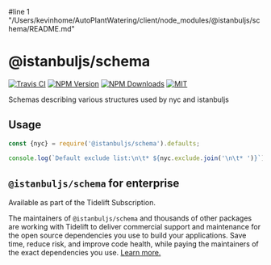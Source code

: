 #line 1 "/Users/kevinhome/AutoPlantWatering/client/node_modules/@istanbuljs/schema/README.md"
# @istanbuljs/schema

[![Travis CI][travis-image]][travis-url]
[![NPM Version][npm-image]][npm-url]
[![NPM Downloads][downloads-image]][downloads-url]
[![MIT][license-image]](LICENSE)

Schemas describing various structures used by nyc and istanbuljs

## Usage

```js
const {nyc} = require('@istanbuljs/schema').defaults;

console.log(`Default exclude list:\n\t* ${nyc.exclude.join('\n\t* ')}`);
```

## `@istanbuljs/schema` for enterprise

Available as part of the Tidelift Subscription.

The maintainers of `@istanbuljs/schema` and thousands of other packages are working with Tidelift to deliver commercial support and maintenance for the open source dependencies you use to build your applications. Save time, reduce risk, and improve code health, while paying the maintainers of the exact dependencies you use. [Learn more.](https://tidelift.com/subscription/pkg/npm-istanbuljs-schema?utm_source=npm-istanbuljs-schema&utm_medium=referral&utm_campaign=enterprise)

[npm-image]: https://img.shields.io/npm/v/@istanbuljs/schema.svg
[npm-url]: https://npmjs.org/package/@istanbuljs/schema
[travis-image]: https://travis-ci.org/istanbuljs/schema.svg?branch=master
[travis-url]: https://travis-ci.org/istanbuljs/schema
[downloads-image]: https://img.shields.io/npm/dm/@istanbuljs/schema.svg
[downloads-url]: https://npmjs.org/package/@istanbuljs/schema
[license-image]: https://img.shields.io/npm/l/@istanbuljs/schema.svg
